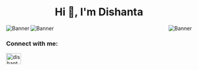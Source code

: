 
<h1 align="center">Hi 👋, I'm Dishanta</h1>

<img src="https://github.com/dishanta-adhikari/dishanta-adhikari/blob/main/Banner%20design.png?raw=true" alt="Banner">

<img align="left" src="https://media2.giphy.com/media/v1.Y2lkPTc5MGI3NjExNHpvdDNzaHQ0Z200M252YnJiOGl0OWhucmx1bmZvbzhheXdiM3pvdyZlcD12MV9pbnRlcm5hbF9naWZfYnlfaWQmY3Q9Zw/L8K62iTDkzGX6/giphy.webp" alt="Banner">
<img align="right" src="https://media4.giphy.com/media/v1.Y2lkPTc5MGI3NjExcXBwOGEwYXdkc2N4MnVyOXphbDRrYmJxYnNqdnVjbTBndDQyaWlnYiZlcD12MV9pbnRlcm5hbF9naWZfYnlfaWQmY3Q9Zw/WtTnAfZn6aVJfBzlN3/giphy.webp" alt="Banner">


<h3 align="left">Connect with me:</h3>
<p align="left">
    <a href="https://linkedin.com/in/dishanta-adhikari" target="blank"><img align="center"
            src="https://raw.githubusercontent.com/rahuldkjain/github-profile-readme-generator/master/src/images/icons/Social/linked-in-alt.svg"
            alt="dishanta-adhikari" height="30" width="40" /></a>
</p>
